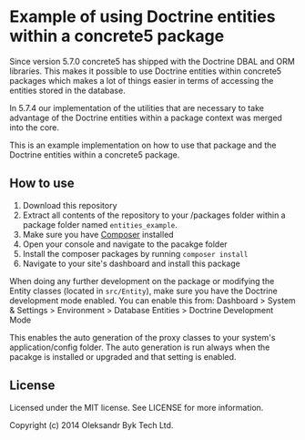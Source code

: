 # Example of using Doctrine entities within a concrete5 package

Since version 5.7.0 concrete5 has shipped with the Doctrine DBAL and ORM
libraries. This makes it possible to use Doctrine entities within concrete5
packages which makes a lot of things easier in terms of accessing the entities
stored in the database.

In 5.7.4 our implementation of the utilities that are necessary to take
advantage of the Doctrine entities within a package context was merged into
the core.

This is an example implementation on how to use that package and the Doctrine
entities within a concrete5 package. 


## How to use

1. Download this repository
2. Extract all contents of the repository to your /packages folder within a
   package folder named `entities_example`.
3. Make sure you have [Composer](https://getcomposer.org/) installed
4. Open your console and navigate to the pacakge folder
5. Install the composer packages by running `composer install`
6. Navigate to your site's dashboard and install this package

When doing any further development on the package or modifying the Entity
classes (located in `src/Entity`), make sure you have the Doctrine
development mode enabled. You can enable this from:
Dashboard > System & Settings > Environment > Database Entities > Doctrine Development Mode

This enables the auto generation of the proxy classes to your system's
application/config folder. The auto generation is run always when the pacakge
is installed or upgraded and that setting is enabled.


## License

Licensed under the MIT license. See LICENSE for more information.

Copyright (c) 2014 Oleksandr Byk Tech Ltd.
